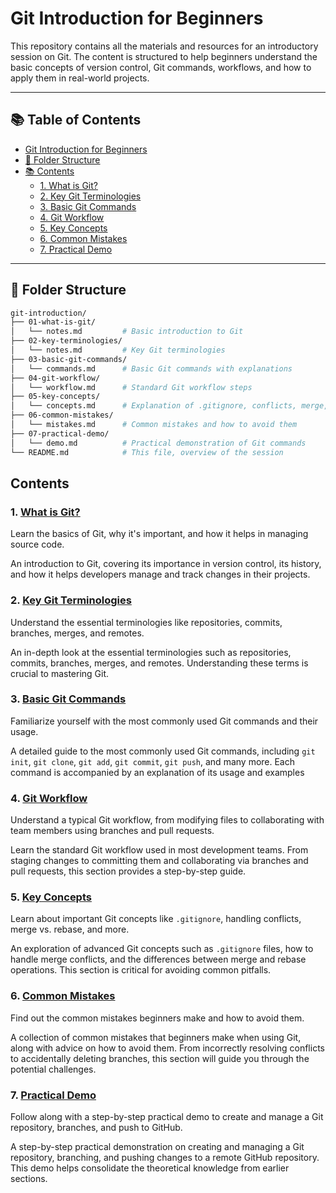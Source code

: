# Git Introduction for Beginners

This repository contains all the materials and resources for an introductory session on Git. The content is structured to help beginners understand the basic concepts of version control, Git commands, workflows, and how to apply them in real-world projects.

---

## 📚 Table of Contents

- [Git Introduction for Beginners](#git-introduction-for-beginners)
- [📁 Folder Structure](#-folder-structure)
- [📚 Contents](#-contents)
  - [1. What is Git?](#1-what-is-git)
  - [2. Key Git Terminologies](#2-key-git-terminologies)
  - [3. Basic Git Commands](#3-basic-git-commands)
  - [4. Git Workflow](#4-git-workflow)
  - [5. Key Concepts](#5-key-concepts)
  - [6. Common Mistakes](#6-common-mistakes)
  - [7. Practical Demo](#7-practical-demo)

---

## 📁 Folder Structure

```bash
git-introduction/
├── 01-what-is-git/
│   └── notes.md         # Basic introduction to Git
├── 02-key-terminologies/
│   └── notes.md         # Key Git terminologies
├── 03-basic-git-commands/
│   └── commands.md      # Basic Git commands with explanations
├── 04-git-workflow/
│   └── workflow.md      # Standard Git workflow steps
├── 05-key-concepts/
│   └── concepts.md      # Explanation of .gitignore, conflicts, merge, and rebase
├── 06-common-mistakes/
│   └── mistakes.md      # Common mistakes and how to avoid them
├── 07-practical-demo/
│   └── demo.md          # Practical demonstration of Git commands
└── README.md            # This file, overview of the session

```

## Contents

### 1. [What is Git?](01-what-is-git/notes.md)
Learn the basics of Git, why it's important, and how it helps in managing source code.

An introduction to Git, covering its importance in version control, its history, and how it helps developers manage and track changes in their projects.


### 2. [Key Git Terminologies](02-key-terminologies/notes.md)
Understand the essential terminologies like repositories, commits, branches, merges, and remotes.

An in-depth look at the essential terminologies such as repositories, commits, branches, merges, and remotes. Understanding these terms is crucial to mastering Git.

### 3. [Basic Git Commands](03-basic-git-commands/commands.md)
Familiarize yourself with the most commonly used Git commands and their usage.

A detailed guide to the most commonly used Git commands, including `git init`, `git clone`, `git add`, `git commit`, `git push`, and many more. Each command is accompanied by an explanation of its usage and examples

### 4. [Git Workflow](04-git-workflow/workflow.md)
Understand a typical Git workflow, from modifying files to collaborating with team members using branches and pull requests.

Learn the standard Git workflow used in most development teams. From staging changes to committing them and collaborating via branches and pull requests, this section provides a step-by-step guide.


### 5. [Key Concepts](05-key-concepts/concepts.md)
Learn about important Git concepts like `.gitignore`, handling conflicts, merge vs. rebase, and more.

An exploration of advanced Git concepts such as `.gitignore` files, how to handle merge conflicts, and the differences between merge and rebase operations. This section is critical for avoiding common pitfalls.


### 6. [Common Mistakes](06-common-mistakes/mistakes.md)
Find out the common mistakes beginners make and how to avoid them.

A collection of common mistakes that beginners make when using Git, along with advice on how to avoid them. From incorrectly resolving conflicts to accidentally deleting branches, this section will guide you through the potential challenges.


### 7. [Practical Demo](07-practical-demo/demo.md)
Follow along with a step-by-step practical demo to create and manage a Git repository, branches, and push to GitHub.

A step-by-step practical demonstration on creating and managing a Git repository, branching, and pushing changes to a remote GitHub repository. This demo helps consolidate the theoretical knowledge from earlier sections.
